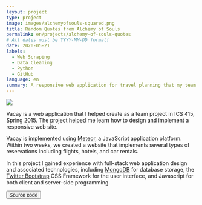 ```yaml
---
layout: project
type: project
image: images/alchemyofsouls-squared.png
title: Random Quotes from Alchemy of Souls
permalink: en/projects/alchemy-of-souls-quotes
# All dates must be YYYY-MM-DD format!
date: 2020-05-21
labels:
  - Web Scraping
  - Data Cleaning
  - Python
  - GitHub
language: en
summary: A responsive web application for travel planning that my team developed in ICS 415.
---
```



<img class="ui medium right floated rounded image" src="/images/vacay-home-page.png">

Vacay is a web application that I helped create as a team project in ICS 415, Spring 2015. The project helped me learn how to design and implement a responsive web site.

Vacay is implemented using [Meteor](http://meteor.com), a JavaScript application platform. Within two weeks, we created a website that implements several types of reservations including flights, hotels, and car rentals.

In this project I gained experience with full-stack web application design and associated technologies, including [MongoDB](http://mongodb.com) for database storage, the [Twitter Bootstrap](http://getbootstrap.com/) CSS Framework for the user interface, and Javascript for both client and server-side programming. 
 

<a href="https://github.com/theVacay/vacay">
   <button class="ui black button"> <i class="large github icon"></i> Source code </button>
</a>
